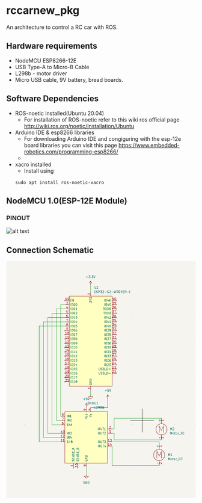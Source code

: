 # rccarnew_pkg
An architecture to control a RC car with ROS.

## Hardware requirements
- NodeMCU ESP8266-12E
- USB Type-A to Micro-B Cable
- L298b - motor driver
- Micro USB cable, 9V battery, bread boards.

## Software Dependencies
- ROS-noetic installed(Ubuntu 20.04) 
    - For installation of ROS-noetic refer to this wiki ros official page 
    http://wiki.ros.org/noetic/Installation/Ubuntu
- Arduino IDE & esp8266 libraries 
    - For downloading Arduino IDE and congiguring with the esp-12e board libraries you can visit this page
    https://www.embedded-robotics.com/programming-esp8266/
    - 
- xacro installed
    - Install using
    ``` 
    sudo apt install ros-noetic-xacro
    ```

## NodeMCU 1.0(ESP-12E Module)
### PINOUT
![alt text](https://www.embedded-robotics.com/wp-content/uploads/2021/05/NodeMCU-ESP8266-v1.0-Pinout-1024x538.png)

## Connection Schematic
![alt text](https://github.com/ec21b1006/rc_car_pkg/blob/main/assets/schmtic.png)


